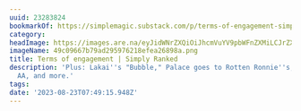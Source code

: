 ```yaml
---
uuid: 23283824
bookmarkOf: https://simplemagic.substack.com/p/terms-of-engagement-simply-ranked
category: 
headImage: https://images.are.na/eyJidWNrZXQiOiJhcmVuYV9pbWFnZXMiLCJrZXkiOiIyMzI4MzgyNC9vcmlnaW5hbF80OWMwOTY2N2I3OWFkMjk1OTc2MjE4ZWZlYTI2ODk4YS5wbmciLCJlZGl0cyI6eyJyZXNpemUiOnsid2lkdGgiOjEyMDAsImhlaWdodCI6MTIwMCwiZml0IjoiaW5zaWRlIiwid2l0aG91dEVubGFyZ2VtZW50Ijp0cnVlfSwid2VicCI6eyJxdWFsaXR5Ijo5MH0sImpwZWciOnsicXVhbGl0eSI6OTB9LCJyb3RhdGUiOm51bGx9fQ==?bc=0
imageName: 49c09667b79ad295976218efea26898a.png
title: Terms of engagement | Simply Ranked
description: 'Plus: Lakai''s "Bubble," Palace goes to Rotten Ronnie''s, Skunked by
  AA, and more.'
tags: 
date: '2023-08-23T07:49:15.948Z'
---
```

